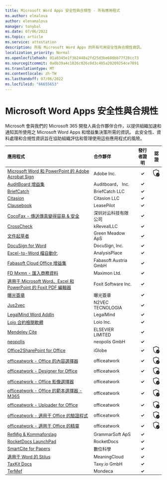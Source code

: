 ```yaml
---
title: Microsoft Word Apps 安全性與合規性 - 所有應用程式
ms.author: elmalova
author: elenamalova
manager: tonybal
ms.date: 07/06/2022
ms.topic: article
ms.service: attestation
description: 所有 Microsoft Word Apps 的所有可用安全性與合規性資訊。
localization_priority: Normal
ms.openlocfilehash: 01a8345e1f3b2448a2fd25d3be686bb77f28cc73
ms.sourcegitcommit: 0a0b39a4c1826c026c0d3c405a20209254ce7891
ms.translationtype: MT
ms.contentlocale: zh-TW
ms.lasthandoff: 07/06/2022
ms.locfileid: "66655653"
---
```

# <a name="microsoft-word-apps-security-and-compliance"></a>Microsoft Word Apps 安全性與合規性

Microsoft 會與我們的 Microsoft 365 開發人員合作夥伴合作，以提供組織加速和通知其所使用之 Microsoft Word Apps 和增益集決策所需的資訊。 此安全性、資料處理和合規性資訊旨在協助組織評估和管理使用這些應用程式的風險。

| **應用程式** | **合作夥伴** | **發行者證明** | **認證** |
|:--------|:------------|:----------------------:|:-------------:|
| [Microsoft Word 和 PowerPoint 的 Adobe Acrobat Sign](./adobe-inc-acrobat-sign-for-microsoft-word-and-powerpoint.md) | Adobe Inc. | **✓** | <img alt="Certified application badge" src="../media/certified-badge.png" height="25" width="25" /> |
| [AuditBoard 增益集](./auditboard-inc-add-in.md) | Auditboard， Inc. | **✓** |  |
| [BriefCatch](./briefcatch-llc.md) | BriefCatch LLC | **✓** |  |
| [Citasion](./citasion-llc.md) | Citasion LLC | **✓** |  |
| [Clausebook](./leasepilot-clausebook.md) | LeasePilot | **✓** |  |
| [CocoFax - 傳送傳真變得容易 &amp; 安全](./cocofax-sending-fax-made-easysecure.md) | &#28145;&#22323;&#23545;&#20113;&#31185;&#25216;&#26377;&#38480;&#20844;&#21496; | **✓** |  |
| [CrossCheck](./krevealllc-crosscheck.md) | kRevealLLC | **✓** |  |
| [文件起草者](./green-meadow-aps-document-drafter.md) | Green Meadow ApS | **✓** |  |
| [DocuSign for Word](./docusign-inc-for-word.md) | DocuSign, Inc. | **✓** |  |
| [Excel-to-Word 檔自動化](./analysisplace-excel-to-word-document-automation.md) | AnalysisPlace | **✓** |  |
| [Fabasoft Cloud Office 增益集](./fabasoft-austria-gmbh-cloud-office-add-in.md) | Fabasoft Austria GmbH | **✓** |  |
| [FD Mxmn - 匯入商務資料](./maximon-ltd-fd-mxmn-import-business-data.md) | Maximon Ltd. | **✓** |  |
| [適用于 Microsoft Word、Excel 和 PowerPoint 的 Foxit PDF 編輯器](./foxit-software-inc-pdf-editor-for-microsoft-word-excel-and-powerpoint.md) | Foxit Software Inc. | **✓** |  |
| [曝光簽章](./impression-signatures.md) | 曝光簽章 | **✓** |  |
| [Jus2vec](./n2vec-tecnologia-jus2vec.md) | N2VEC TECNOLOGIA | **✓** |  |
| [LegalMind Word AddIn](./legalmind-word-addin.md) | LegalMind | **✓** |  |
| [Loio 合約檢閱軟體](./loio-inc-contract-review-software.md) | Loio Inc. | **✓** |  |
| [Mendeley Cite](./elsevier-limited-mendeley-cite.md) | ELSEVIER LIMITED | **✓** |  |
| [neopolis](./neopolis-gmbh.md) | neopolis GmbH | **✓** |  |
| [Office2SharePoint for Office](./iglobe-office2sharepoint-for-office.md) | iGlobe | **✓** | <img alt="Certified application badge" src="../media/certified-badge.png" height="25" width="25" /> |
| [officeatwork - Office 的內容選擇器](./officeatwork-officeatworkcontent-chooser-for-office.md) | officeatwork | **✓** | <img alt="Certified application badge" src="../media/certified-badge.png" height="25" width="25" /> |
| [officeatwork - Designer for Office](./officeatwork-officeatworkdesigner-for-office.md) | officeatwork | **✓** | <img alt="Certified application badge" src="../media/certified-badge.png" height="25" width="25" /> |
| [officeatwork - Office 影像選擇器](./officeatwork-officeatworkimage-chooser-for-office.md) | officeatwork | **✓** | <img alt="Certified application badge" src="../media/certified-badge.png" height="25" width="25" /> |
| [officeatwork - Office 的範本選擇器 - M365](./officeatwork-officeatworktemplate-chooser-for-office-m365.md) | officeatwork | **✓** | <img alt="Certified application badge" src="../media/certified-badge.png" height="25" width="25" /> |
| [officeatwork - Uploader for Office](./officeatwork-officeatworkuploader-for-office.md) | officeatwork | **✓** | <img alt="Certified application badge" src="../media/certified-badge.png" height="25" width="25" /> |
| [officeatwork - 適用于 Office 的驗證程式](./officeatwork-officeatworkverifier-for-office.md) | officeatwork | **✓** | <img alt="Certified application badge" src="../media/certified-badge.png" height="25" width="25" /> |
| [officeatwork - 適用于 Office 的精靈](./officeatwork-officeatworkwizard-for-office.md) | officeatwork | **✓** | <img alt="Certified application badge" src="../media/certified-badge.png" height="25" width="25" /> |
| [RetMig &amp; Kommaforslag](./grammarsoft-aps-retmigkommaforslag.md) | GrammarSoft ApS | **✓** |  |
| [RocketDocs LaunchPad](./rocketdocs-launchpad.md) | RocketDocs | **✓** |  |
| [SmartCite for Papers](./digital-science-smartcite-for-papers.md) | 數位科學 | **✓** |  |
| [適用于 Word 的 Stilus](./meaningcloud-stilus-for-word.md) | MeaningCloud | **✓** |  |
| [TaxKit Docs](./taxyio-gmbh-taxkit-docs.md) | Taxy.io GmbH | **✓** |  |
| [TerMef](./mondeca-termef.md) | Mondeca | **✓** |  |
